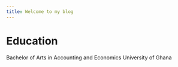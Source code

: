 ```yaml
---
title: Welcome to my blog
---
```


# Education
Bachelor of Arts in Accounting and Economics
University of Ghana
